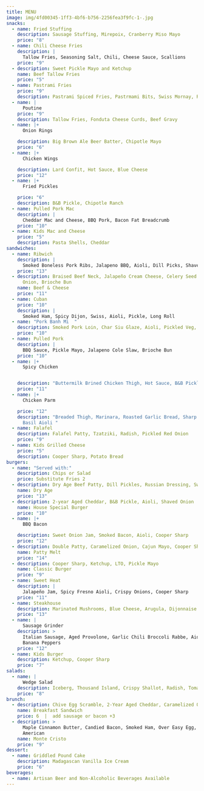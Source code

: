 ```yaml
---
title: MENU
image: img/4fd00345-1ff3-4bf6-b756-2256fea3f9fc-1-.jpg
snacks:
  - name: Fried Stuffing
    description: Sausage Stuffing, Mirepoix, Cranberry Miso Mayo
    price: "8"
  - name: Chili Cheese Fries
    description: |
      Tallow Fries, Seasoning Salt, Chili, Cheese Sauce, Scallions 
    price: "9"
  - description: Sweet Pickle Mayo and Ketchup
    name: Beef Tallow Fries
    price: "5"
  - name: Pastrami Fries
    price: "9"
    description: Pastrami Spiced Fries, Pastrmami Bits, Swiss Mornay, Russian, Diced Onion
  - name: |
      Poutine  
    price: "9"
    description: Tallow Fries, Fonduta Cheese Curds, Beef Gravy
  - name: |+
      Onion Rings  

    description: Big Brown Ale Beer Batter, Chipotle Mayo
    price: "6"
  - name: |+
      Chicken Wings  

    description: Lard Confit, Hot Sauce, Blue Cheese
    price: "12"
  - name: |+
      Fried Pickles

    price: "6"
    description: B&B Pickle, Chipotle Ranch
  - name: Pulled Pork Mac
    description: |
      Cheddar Mac and Cheese, BBQ Pork, Bacon Fat Breadcrumb
    price: "10"
  - name: Kids Mac and Cheese
    price: "5"
    description: Pasta Shells, Cheddar
sandwiches:
  - name: Ribwich
    description: |
      Smoked Boneless Pork Ribs, Jalapeno BBQ, Aioli, Dill Picks, Shaved Onion
    price: "13"
  - description: Braised Beef Neck, Jalapeño Cream Cheese, Celery Seed Pickled
      Onion, Brioche Bun
    name: Beef & Cheese
    price: "11"
  - name: Cuban
    price: "10"
    description: |
      Smoked Ham, Spicy Dijon, Swiss, Aioli, Pickle, Long Roll
  - name: "Pork Banh Mi  "
    description: Smoked Pork Loin, Char Siu Glaze, Aioli, Pickled Veg, Cilantro, Jalapeno
    price: "10"
  - name: Pulled Pork
    description: |
      BBQ Sauce, Pickle Mayo, Jalapeno Cole Slaw, Brioche Bun
    price: "10"
  - name: |+
      Spicy Chicken 


    description: "Buttermilk Brined Chicken Thigh, Hot Sauce, B&B Pickles, Ranch "
    price: "11"
  - name: |+
      Chicken Parm  

    price: "12"
    description: "Breaded Thigh, Marinara, Roasted Garlic Bread, Sharp Provolone,
      Basil Aioli "
  - name: Falafel
    description: Falafel Patty, Tzatziki, Radish, Pickled Red Onion
    price: "9"
  - name: Kids Grilled Cheese
    price: "5"
    description: Cooper Sharp, Potato Bread
burgers:
  - name: "Served with:"
    description: Chips or Salad
    price: Substitute Fries 2
  - description: Dry Age Beef Patty, Dill Pickles, Russian Dressing, Swiss
    name: Dry Age
    price: "13"
  - description: 2-year Aged Cheddar, B&B Pickle, Aioli, Shaved Onion
    name: House Special Burger
    price: "10"
  - name: |+
      BBQ Bacon  

    description: Sweet Onion Jam, Smoked Bacon, Aioli, Cooper Sharp
    price: "12"
  - description: Double Patty, Caramelized Onion, Cajun Mayo, Cooper Sharp, Sourdough
    name: Patty Melt
    price: "14"
  - description: Cooper Sharp, Ketchup, LTO, Pickle Mayo
    name: Classic Burger
    price: "9"
  - name: Sweet Heat
    description: |
      Jalapeño Jam, Spicy Fresno Aioli, Crispy Onions, Cooper Sharp
    price: "11"
  - name: Steakhouse
    description: Marinated Mushrooms, Blue Cheese, Arugula, Dijonnaise
    price: "13"
  - name: |
      Sausage Grinder 
    description: >
      Italian Sausage, Aged Provolone, Garlic Chili Broccoli Rabbe, Aioli, Hot
      Banana Peppers
    price: "12"
  - name: Kids Burger
    description: Ketchup, Cooper Sharp
    price: "7"
salads:
  - name: |
      Wedge Salad 
    description: Iceberg, Thousand Island, Crispy Shallot, Radish, Tomato
    price: "8"
brunch:
  - description: Chive Egg Scramble, 2-Year Aged Cheddar, Caramelized Onion, Aioli
    name: Breakfast Sandwich
    price: 6  |  add sausage or bacon +3
  - description: >
      Maple Cinnamon Butter, Candied Bacon, Smoked Ham, Over Easy Egg, Cooper
      American
    name: Monte Cristo
    price: "9"
dessert:
  - name: Griddled Pound Cake
    description: Madagascan Vanilla Ice Cream
    price: "6"
beverages:
  - name: Artisan Beer and Non-Alcoholic Beverages Available
---
```

